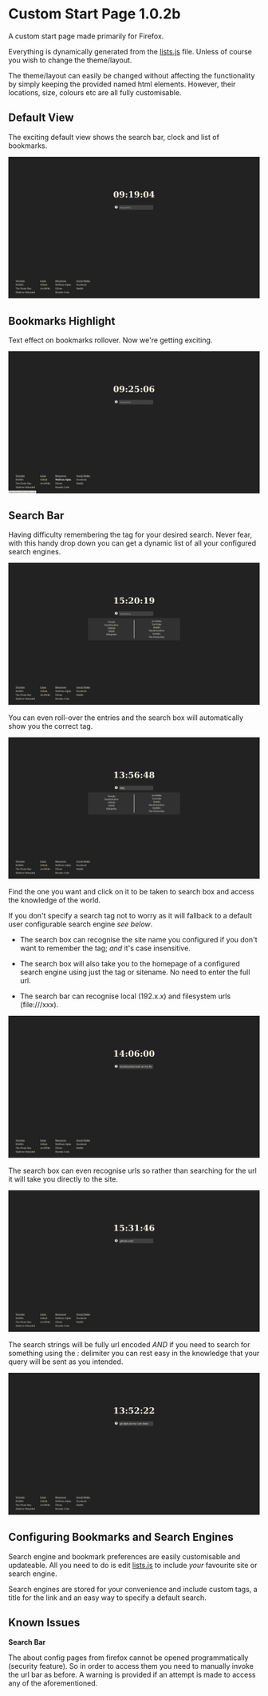# Custom Start Page 1.0.2b

A custom start page made primarily for Firefox.

Everything is dynamically generated from the [lists.js](https://github.com/siidney/startpage/blob/master/public/js/lists.js) file. Unless of course you
wish to change the theme/layout.

The theme/layout can easily be changed without affecting the functionality by
simply keeping the provided named html elements. However, their locations, size,
colours etc are all fully customisable.

## Default View

The exciting default view shows the search bar, clock and list of bookmarks.

![Screenshot0](/public/img/screenshots/2016-03-31-091905_1920x1080_scrot.png?raw=true "Default view")

## Bookmarks Highlight

Text effect on bookmarks rollover. Now we're getting exciting.

![Screenshot1](/public/img/screenshots/2016-03-31-092507_1920x1080_scrot.png?raw=true "Bookmarks highlight")

## Search Bar

Having difficulty remembering the tag for your desired search. Never fear, with
this handy drop down you can get a dynamic list of all your configured search
engines.

![Screenshot2](/public/img/screenshots/2016-04-01-152020_1920x1080_scrot.png?raw=true "Search Engines DropDown")

You can even roll-over the entries and the search box will automatically show you
the correct tag.

![Screenshot3](/public/img/screenshots/2016-04-01-135649_1920x1080_scrot.png?raw=true "Search Engines DropDown with tags")

Find the one you want and click on it to be taken to search box
and access the knowledge of the world.

If you don't specify a search tag not to worry as it will fallback to a default
user configurable search engine *see below*.

- The search box can recognise the site name you configured if you don't want to
remember the tag; *and* it's case insensitive.

- The search box will also take you to the homepage of a configured
search engine using just the tag or sitename. No need to enter the full url.

- The search bar can recognise local (192.x.x) and filesystem urls (file:///xxx).

![Screenshot4](/public/img/screenshots/2016-04-01-140601_1920x1080_scrot.png?raw=true "Search Box Site Name")

The search box can even recognise urls so rather than searching for the url it
will take you directly to the site.

![Screenshot5](/public/img/screenshots/2016-04-01-153146_1920x1080_scrot.png?raw=true "Search Box URL")

The search strings will be fully url encoded *AND* if you need to search for
something using the *:* delimiter you can rest easy in the knowledge that your
query will be sent as you intended.

![Screenshot6](/public/img/screenshots/2016-04-01-135222_1920x1080_scrot.png?raw=true "Search Box Tomfoolery")

## Configuring Bookmarks and Search Engines

Search engine and bookmark preferences are easily customisable and updateable.
All you need to do is edit [lists.js](https://github.com/siidney/startpage/blob/master/public/js/lists.js) to include *your* favourite site or search engine.

Search engines are stored for your convenience and include custom tags, a title
for the link and an easy way to specify a default search.

## Known Issues

**Search Bar**

The about config pages from firefox cannot be opened programmatically (security
feature). So in order to access them you need to manually invoke the url bar as
before. A warning is provided if an attempt is made to access any of the
aforementioned.
